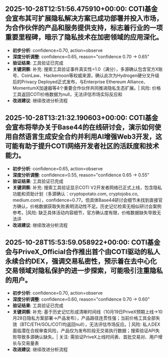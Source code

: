 
## 2025-10-28T12:51:56.475910+00:00: COTI基金会宣布其可扩展隐私解决方案已成功部署并投入市场，为合作伙伴的产品和服务提供支持，标志着行业的一项重要里程碑，暗示了隐私技术在加密领域的应用深化。
- **初步分析**: confidence=0.70, action=observe
- **深度分析调整**: confidence=0.65, reason="confidence 0.70 → 0.65"
- **验证结果**: 工具验证已完成
- **关键洞察**: 补充: 搜索工具验证事件真实性=1.0（满分），多源确认包含官方X账号、CoinLaw、Hackernoon等权威来源，确认此次为Hydrogen硬分叉升级后的Privacy Deployed正式发布，与Enterprise Ethereum Alliance、MomentumX加速器等4个重要合作伙伴共同推进隐私生态扩展。| 风险: 价格工具返回COTI价格数据为null，无法评估市场实际反应和
- **改进建议**: 继续改进分析流程


## 2025-10-28T13:21:32.190603+00:00: COTI基金会宣布将举办关于Base44的在线研讨会，演示如何使用自然语言生成安全合约并利用AI增强Web3开发，这可能有助于提升COTI网络开发者社区的活跃度和技术能力。
- **初步分析**: confidence=0.65, action=observe
- **深度分析调整**: confidence=0.55, reason="confidence 0.65 → 0.55"
- **验证结果**: 工具验证已完成
- **关键洞察**: 补充: 搜索工具验证显示COTI V2开发者网络已正式上线，包含隐私功能和资助计划（多源确认：cryptopotato.com, cryptojobs.co, medium.com），confidence=0.77。但具体Base44研讨会细节未找到直接官方确认，价格数据获取失败表明流动性不足。历史记忆检索无相似研讨会案例参考。|风险: 缺乏具体活动内容细节，官方确认度有限，价格数据缺失导致无法评
- **改进建议**: 继续改进分析流程


## 2025-10-28T15:53:59.058922+00:00: COTI基金会与PriveX_Official合作推出首个由COTI驱动的私人永续合约DEX，强调交易私密性，预示着在去中心化交易领域对隐私保护的进一步探索，可能吸引注重隐私的用户。
- **初步分析**: confidence=0.70, action=observe
- **深度分析调整**: confidence=0.60, reason="confidence 0.70 → 0.60"
- **验证结果**: 工具验证已完成
- **关键洞察**: 补充: 基于历史记忆形成清晰时间线（10月19日PriveX预期上线→10月28日隐私方案部署→产品发布），产品路径连贯性强；当前价格工具全部失效（BTC/ETH/SOL/COTI均返回null），无法评估市场反应。| 风险: 私人DEX面临潜在合规审查风险，产品仅为发布阶段无交易执行数据；搜索验证API失败导致多源确认缺失。| 关注: 需验证PriveX上线时间表、首批交易对、用户增长与交易量表
- **改进建议**: 继续改进分析流程

